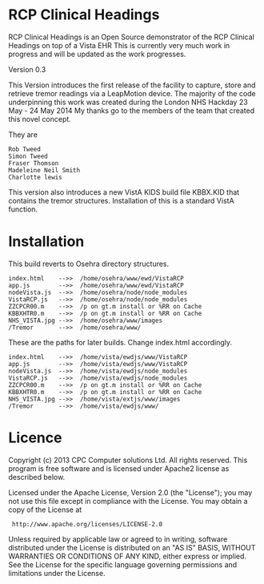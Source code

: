 RCP Clinical Headings
=====================
RCP Clinical Headings is an Open Source demonstrator of the RCP Clinical Headings on top of a Vista EHR
This is currently very much work in progress and will be updated as the work progresses.

Version 0.3

This Version introduces the first release of the facility to capture, store and retrieve tremor readings via a LeapMotion device.
The majority of the code underpinning this work was created during the London NHS Hackday 23 May - 24 May 2014
My thanks go to the members of the team that created this novel concept.

They are

	Rob Tweed
	Simon Tweed
	Fraser Thomson
	Madeleine Neil Smith
	Charlotte lewis

This version also introduces a new VistA KIDS build file KBBX.KID that contains the tremor structures.
Installation of this is a standard VistA function.

Installation
============
This build reverts to Osehra directory structures.
	
	index.html    -->>  /home/osehra/www/ewd/VistaRCP
	app.js        -->>  /home/osehra/www/ewd/VistaRCP
	nodeVista.js  -->>  /home/osehra/node/node_modules
	VistaRCP.js   -->>  /home/osehra/node/node_modules
	ZZCPCR00.m    -->>  /p on gt.m install or %RR on Cache
	KBBXHTR0.m    -->>  /p on gt.m install or %RR on Cache
	NHS_VISTA.jpg -->>  /home/osehra/www/images
	/Tremor       -->>  /home/osehra/www/

These are the paths for later builds. Change index.html accordingly.

	index.html    -->>  /home/vista/ewdjs/www/VistaRCP
	app.js        -->>  /home/vista/ewdjs/www/VistaRCP
	nodeVista.js  -->>  /home/vista/ewdjs/node_modules
	VistaRCP.js   -->>  /home/vista/ewdjs/node_modules
	ZZCPCR00.m    -->>  /p on gt.m install or %RR on Cache
	KBBXHTR0.m    -->>  /p on gt.m install or %RR on Cache
	NHS_VISTA.jpg -->>  /home/vista/extjs/www/images
	/Tremor       -->>  /home/vista/ewdjs/www/


Licence
=======
Copyright (c) 2013 CPC Computer solutions Ltd. All rights reserved.
This program is free software and is licensed under Apache2 license as described below.

Licensed under the Apache License, Version 2.0 (the "License");
   you may not use this file except in compliance with the License.
   You may obtain a copy of the License at

     http://www.apache.org/licenses/LICENSE-2.0

   Unless required by applicable law or agreed to in writing, software
   distributed under the License is distributed on an "AS IS" BASIS,
   WITHOUT WARRANTIES OR CONDITIONS OF ANY KIND, either express or implied.
   See the License for the specific language governing permissions and
   limitations under the License.
